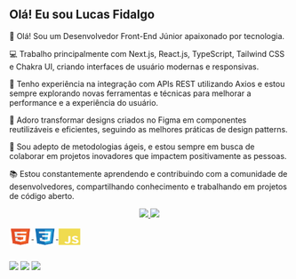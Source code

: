 ## Olá! Eu sou Lucas Fidalgo

👋 Olá! Sou um Desenvolvedor Front-End Júnior apaixonado por tecnologia.

💻 Trabalho principalmente com Next.js, React.js, TypeScript, Tailwind CSS e Chakra UI, criando interfaces de usuário modernas e responsivas.

🚀 Tenho experiência na integração com APIs REST utilizando Axios e estou sempre explorando novas ferramentas e técnicas para melhorar a performance e a experiência do usuário.

🎨 Adoro transformar designs criados no Figma em componentes reutilizáveis e eficientes, seguindo as melhores práticas de design patterns.

🔧 Sou adepto de metodologias ágeis, e estou sempre em busca de colaborar em projetos inovadores que impactem positivamente as pessoas.

📚 Estou constantemente aprendendo e contribuindo com a comunidade de desenvolvedores, compartilhando conhecimento e trabalhando em projetos de código aberto.


<div align="center">
  <a href="https://github.com/lnfidalgo">
  <img height="180em" src="https://github-readme-stats.vercel.app/api?username=lnfidalgo&show_icons=true&theme=tokyonight&include_all_commits=true&count_private=true"/>
  <img height="180em" src="https://github-readme-stats.vercel.app/api/top-langs/?username=lnfidalgo&layout=compact&langs_count=7&theme=tokyonight"/>
</div>

<div style="display: inline_block"><br>
  <img align="center" alt="Lucas-HTML" height="30" width="40" src="https://raw.githubusercontent.com/devicons/devicon/master/icons/html5/html5-original.svg">
  <img align="center" alt="Lucas-CSS" height="30" width="40" src="https://raw.githubusercontent.com/devicons/devicon/master/icons/css3/css3-original.svg">
  <img align="center" alt="Lucas-Js" height="30" width="40" src="https://raw.githubusercontent.com/devicons/devicon/master/icons/javascript/javascript-plain.svg">
</div>
  
  ##
  
<div>
  <a href="https://instagram.com/_lucasfidalgo_"><img src="https://img.shields.io/badge/-Instagram-%23E4405F?style=for-the-badge&logo=instagram&logoColor=white"  target="_blank"></a> 
  <a href="https://www.linkedin.com/in/lucas-do-nascimento-fidalgo-29138a23a"><img src="https://img.shields.io/badge/-LinkedIn-%230077B5?style=for-the-badge&logo=linkedin&logoColor=white" target="_blank"></a>
  <a href = "mailto:lucasfidalgo07@gmail.com"><img src="https://img.shields.io/badge/-Gmail-%23333?style=for-the-badge&logo=gmail&logoColor=white" target="_blank"></a>
</div>
